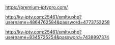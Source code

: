 https://premium-iptvpro.com/

http://ky-iptv.com:25461/xmltv.php?username=4864762584&password=4773753258

http://ky-iptv.com:25461/xmltv.php?username=8345725254&password=7438897374

